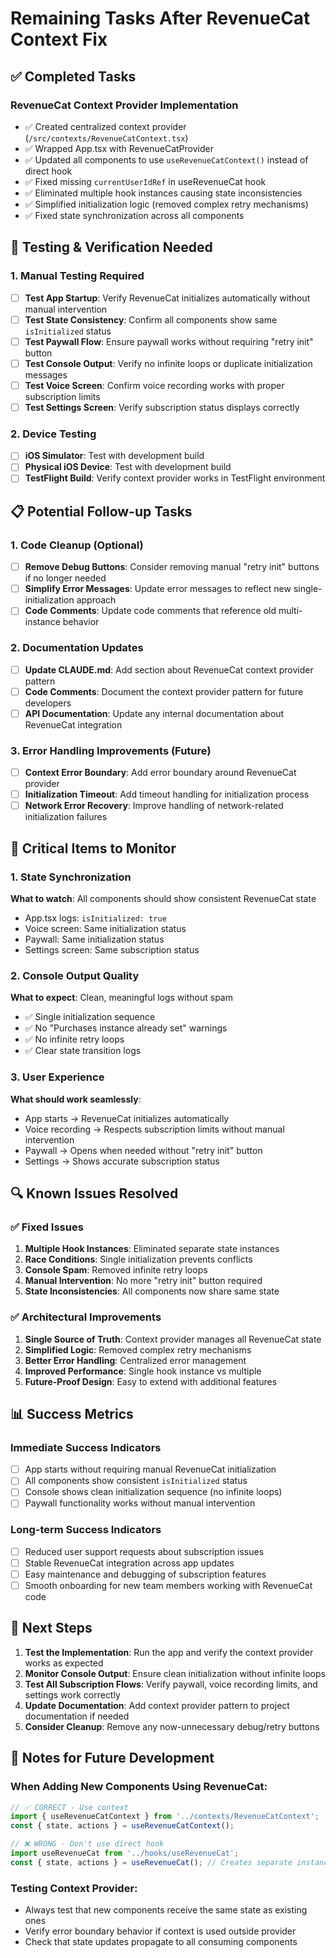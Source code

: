 # Remaining Tasks After RevenueCat Context Fix

## ✅ Completed Tasks

### RevenueCat Context Provider Implementation
- ✅ Created centralized context provider (`/src/contexts/RevenueCatContext.tsx`)
- ✅ Wrapped App.tsx with RevenueCatProvider
- ✅ Updated all components to use `useRevenueCatContext()` instead of direct hook
- ✅ Fixed missing `currentUserIdRef` in useRevenueCat hook
- ✅ Eliminated multiple hook instances causing state inconsistencies
- ✅ Simplified initialization logic (removed complex retry mechanisms)
- ✅ Fixed state synchronization across all components

## 🔄 Testing & Verification Needed

### 1. Manual Testing Required
- [ ] **Test App Startup**: Verify RevenueCat initializes automatically without manual intervention
- [ ] **Test State Consistency**: Confirm all components show same `isInitialized` status
- [ ] **Test Paywall Flow**: Ensure paywall works without requiring "retry init" button
- [ ] **Test Console Output**: Verify no infinite loops or duplicate initialization messages
- [ ] **Test Voice Screen**: Confirm voice recording works with proper subscription limits
- [ ] **Test Settings Screen**: Verify subscription status displays correctly

### 2. Device Testing
- [ ] **iOS Simulator**: Test with development build
- [ ] **Physical iOS Device**: Test with development build
- [ ] **TestFlight Build**: Verify context provider works in TestFlight environment

## 📋 Potential Follow-up Tasks

### 1. Code Cleanup (Optional)
- [ ] **Remove Debug Buttons**: Consider removing manual "retry init" buttons if no longer needed
- [ ] **Simplify Error Messages**: Update error messages to reflect new single-initialization approach
- [ ] **Code Comments**: Update code comments that reference old multi-instance behavior

### 2. Documentation Updates
- [ ] **Update CLAUDE.md**: Add section about RevenueCat context provider pattern
- [ ] **Code Comments**: Document the context provider pattern for future developers
- [ ] **API Documentation**: Update any internal documentation about RevenueCat integration

### 3. Error Handling Improvements (Future)
- [ ] **Context Error Boundary**: Add error boundary around RevenueCat provider
- [ ] **Initialization Timeout**: Add timeout handling for initialization process
- [ ] **Network Error Recovery**: Improve handling of network-related initialization failures

## 🚨 Critical Items to Monitor

### 1. State Synchronization
**What to watch**: All components should show consistent RevenueCat state
- App.tsx logs: `isInitialized: true`
- Voice screen: Same initialization status
- Paywall: Same initialization status
- Settings screen: Same subscription status

### 2. Console Output Quality
**What to expect**: Clean, meaningful logs without spam
- ✅ Single initialization sequence
- ✅ No "Purchases instance already set" warnings
- ✅ No infinite retry loops
- ✅ Clear state transition logs

### 3. User Experience
**What should work seamlessly**:
- App starts → RevenueCat initializes automatically
- Voice recording → Respects subscription limits without manual intervention
- Paywall → Opens when needed without "retry init" button
- Settings → Shows accurate subscription status

## 🔍 Known Issues Resolved

### ✅ Fixed Issues
1. **Multiple Hook Instances**: Eliminated separate state instances
2. **Race Conditions**: Single initialization prevents conflicts
3. **Console Spam**: Removed infinite retry loops
4. **Manual Intervention**: No more "retry init" button required
5. **State Inconsistencies**: All components now share same state

### ✅ Architectural Improvements
1. **Single Source of Truth**: Context provider manages all RevenueCat state
2. **Simplified Logic**: Removed complex retry mechanisms
3. **Better Error Handling**: Centralized error management
4. **Improved Performance**: Single hook instance vs multiple
5. **Future-Proof Design**: Easy to extend with additional features

## 📊 Success Metrics

### Immediate Success Indicators
- [ ] App starts without requiring manual RevenueCat initialization
- [ ] All components show consistent `isInitialized` status
- [ ] Console shows clean initialization sequence (no infinite loops)
- [ ] Paywall functionality works without manual intervention

### Long-term Success Indicators
- [ ] Reduced user support requests about subscription issues
- [ ] Stable RevenueCat integration across app updates
- [ ] Easy maintenance and debugging of subscription features
- [ ] Smooth onboarding for new team members working with RevenueCat code

## 🎯 Next Steps

1. **Test the Implementation**: Run the app and verify the context provider works as expected
2. **Monitor Console Output**: Ensure clean initialization without infinite loops
3. **Test All Subscription Flows**: Verify paywall, voice recording limits, and settings work correctly
4. **Update Documentation**: Add context provider pattern to project documentation if needed
5. **Consider Cleanup**: Remove any now-unnecessary debug/retry buttons

## 📝 Notes for Future Development

### When Adding New Components Using RevenueCat:
```typescript
// ✅ CORRECT - Use context
import { useRevenueCatContext } from '../contexts/RevenueCatContext';
const { state, actions } = useRevenueCatContext();

// ❌ WRONG - Don't use direct hook
import useRevenueCat from '../hooks/useRevenueCat';
const { state, actions } = useRevenueCat(); // Creates separate instance!
```

### Testing Context Provider:
- Always test that new components receive the same state as existing ones
- Verify error boundary behavior if context is used outside provider
- Check that state updates propagate to all consuming components